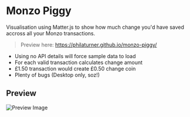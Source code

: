 # Monzo Piggy

Visualisation using Matter.js to show how much change you'd have saved accross all your Monzo transactions.

> Preview here: https://philaturner.github.io/monzo-piggy/

* Using no API details will force sample data to load
* For each valid transaction calculates change amount
* £1.50 transaction would create £0.50 change coin
* Plenty of bugs (Desktop only, soz!)

## Preview

![Preview Image](https://preview.ibb.co/eigjoa/Screen_Shot_2017_09_03_at_23_58_24.png)